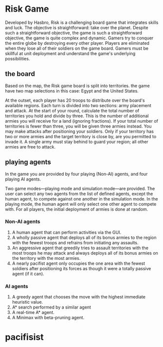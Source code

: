 # **Risk Game** 
Developed by Hasbro, Risk is a challenging board game that integrates skills and luck. The objective is straightforward: take over the planet. Despite such a straightforward objective, the game is such a straightforward objective, the game is quite complex and dynamic. Gamers try to conquer the entire globe by destroying every other player. Players are eliminated when they lose all of their soldiers on the game board. Gamers must be skillful at unit deployment and understand the game's underlying possibilities.
## the board 
Based on the map, the Risk game board is split into territories. the game have two map selections in this case: Egypt and the United States.

At the outset, each player has 20 troops to distribute over the board's available regions. Each turn is divided into two sections: army placement and attack. At the start of your round, calculate the total number of territories you hold and divide by three. This is the number of additional armies you will receive for a land (ignoring fractions). If your total number of territories is fewer than three, you will be given three armies instead. You may make attacks after positioning your soldiers. Only if your territory has two or more armies and the target territory is close by, are you permitted to invade it. A single army must stay behind to guard your region; all other armies are free to attack.

## playing agents 
In the game you are provided by four playing (Non-AI) agents, and four playing AI agents.

Two game modes—playing mode and simulation mode—are provided. The user can select any two agents from the list of defined agents, except the human agent, to compete against one another in the simulation mode. In the playing mode, the human agent will only select one other agent to compete with.
For all players, the initial deployment of armies is done at random.
### **Non-AI agents** 
1. A human agent that can perform activities via the GUI.
2. A wholly passive agent that deploys all of its bonus armies to the region with the fewest troops and refrains from initiating any assaults.
3. An aggressive agent that greedily tries to assault territories with the most troops he may attack and always deploys all of its bonus armies on the territory with the most armies.
4. A nearly pacifist agent only occupies the one area with the fewest soldiers after positioning its forces as though it were a totally passive agent (if it can).
### **AI agents**
1. A greedy agent that chooses the move with the highest immediate heuristic value.
2. A* search performed by a similar agent
3. A real-time A* agent.
4. A Minimax with beta-pruning agent.
# pacifisist 


